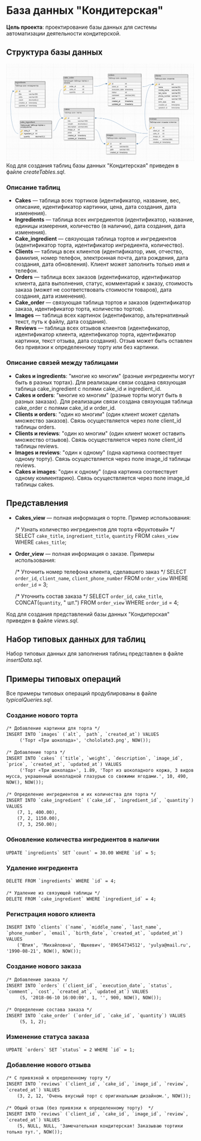 # База данных "Кондитерская"
**Цель проекта**: проектирование базы данных для системы автоматизации деятельности кондитерской.

## Структура базы данных
![Схема базы данных](schema.png)
Код для создания таблиц базы данных "Кондитерская" приведен в файле *createTables.sql*.

### Описание таблиц
* **Сakes** — таблица всех тортиков (идентификатор, название, вес, описание, идентификатор картинки, цена, дата создания, дата изменения).
* **Ingredients** — таблица всех ингредиентов (идентификатор, название, единицы измерения, количество (в наличии), дата создания, дата изменения).
* **Сake_ingredient** — связующая таблица тортов и ингредиентов (идентификатор торта, идентификатор ингредиента, количество).
* **Clients** — таблица всех клиентов (идентификатор, имя, отчество, фамилия, номер телефон, электронная почта, дата рождения, дата создания, дата обновления). Клиент может заполнить только имя и телефон.
* **Orders** — таблица всех заказов (идентификатор, идентификатор клиента, дата выполнения, статус, комментарий к заказу, стоимость заказа (может не соответствовать стоимости товаров), дата создания, дата изменения).
* **Сake_order** — связующая таблица тортов и заказов (идентификатор заказа, идентификатор торта, количество тортов).
* **Images** — таблица всех картинок (идентификатор, альтернативный текст, путь к файлу, дата создания).
* **Reviews** — таблица всех отзывов клиентов (идентификатор, идентификатор клиента, идентификатор торта, идентификатор картинки, текст отзыва, дата создания). Отзыв может быть оставлен без привязки к определенному торту или без картинки.

### Описание связей между таблицами
* **Cakes и ingredients**: "многие ко многим" (разные ингредиенты могут быть в разных тортах). Для реализации связи создана связующая таблица сake_ingredient с полями cake_id и ingredient_id.
* **Cakes и orders**: "многие ко многим" (разные торты могут быть в разных заказах). Для реализации связи создана связующая таблица сake_order с полями cake_id и order_id.
* **Clients и orders**: "один ко многим" (один клиент может сделать множество заказов). Связь осуществляется через поле client_id таблицы orders.
* **Clients и reviews**: "один ко многим" (один клиент может оставить множество отзывов). Связь осуществляется через поле client_id таблицы reviews.
* **Images и reviews**: "один к одному" (одна картинка соотвествует одному торту). Связь осуществляется через поле image_id таблицы reviews.
* **Cakes и images**: "один к одному" (одна картинка соотвествует одному комментарию). Связь осуществляется через поле image_id таблицы cakes.

## Представления
* **Cakes_view** — полная информация о торте.
Пример использования:  
    
    /* Узнать количество ингредиентов для торта «Фруктовый» */
    SELECT `cake_title`, `ingredient_title`, `quantity` 
    FROM `cakes_view`
    WHERE `cakes_title`;

* **Order_view** — полная информация о заказе.
Примеры использования:

    /* Уточнить номер телефона клиента, сделавшего заказ */
    SELECT `order_id`, `client_name`, `client_phone_number` 
    FROM `order_view`
    WHERE `order_id` = 3;

    /* Уточнить состав заказа */
    SELECT `order_id`, `cake_title`, CONCAT(`quantity`, " шт.") 
    FROM `order_view`
    WHERE `order_id` = 4;

Код для создания представлений базы данных "Кондитерская" приведен в файле *views.sql*.

## Набор типовых данных для таблиц

Набор типовых данных для заполнения таблиц представлен в файле *insertData.sql*.

## Примеры типовых операций

Все примеры типовых операций продублированы в файле *typicalQueries.sql*. 

### Создание нового торта
    /* Добавление картинки для торта */  
    INSERT INTO `images` (`alt`, `path`, `created_at`) VALUES  
         ('Торт «Три шоколада»', 'chololate3.png', NOW()); 
    
    /* Добавление торта */  
    INSERT INTO `cakes` (`title`, `weight`, `description`, `image_id`, `price`, `created_at`, `updated_at`) VALUES   
         ('Торт «Три шоколада»', 1.89, 'Торт из шоколадного коржа, 3 видов мусса, украшенный шоколадной глазурью со свежими ягодами.', 10, 490, NOW(), NOW());
    
    /* Определение ингредиентов и их количества для торта */
    INSERT INTO `cake_ingredient` (`cake_id`, `ingredient_id`, `quantity`) VALUES   
        (7, 1, 400.00),  
        (7, 2, 1150.00),   
        (7, 3, 250.00);
  
### Обновление количества ингредиентов в наличии
    UPDATE `ingredients` SET `count` = 30.00 WHERE `id` = 5;
    
### Удаление ингредиента
    DELETE FROM `ingredients` WHERE `id` = 4;
    
    /* Удаление из связующей таблицы */
    DELETE FROM `cake_ingredient` WHERE `ingredient_id` = 4;
 
### Регистрация нового клиента
    INSERT INTO `clients` (`name`, `middle_name`, `last_name`, `phone_number`, `email`, `birth_date`, `created_at`, `updated_at`) VALUES 
        ('Юлия', 'Михайловна', 'Юшкевич', '89654734512', 'yulya@mail.ru', '1990-08-21', NOW(), NOW());
    
### Создание нового заказа 
    /* Добавление заказа */   
    INSERT INTO `orders` (`client_id`, `execution_date`, `status`, `comment`, `cost`, `created_at`, `updated_at`) VALUES 
         (5, '2018-06-10 16:00:00', 1, '', 900, NOW(), NOW());
    
    /* Определение состава заказа */ 
    INSERT INTO `cake_order` (`order_id`, `cake_id`, `quantity`) VALUES 
         (5, 1, 2);
    
### Изменение статуса заказа
    UPDATE `orders` SET `status` = 2 WHERE `id` = 1;
    
### Добавление нового отзыва
    /* С привязкой к определенному торту */
    INSERT INTO `reviews` (`client_id`, `cake_id`, `image_id`, `review`, `created_at`) VALUES 
        (3, 2, 12, 'Очень вкусный торт с оригинальным дизайном.', NOW());
    
    /* Общий отзыв (без привязки к определенному торту)  */
    INSERT INTO `reviews` (`client_id`, `cake_id`, `image_id`, `review`, `created_at`) VALUES 
        (5, NULL, NULL, 'Замечательная кондитерская! Заказываю тортики только тут.', NOW());
